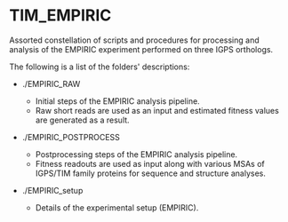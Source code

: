 # TIM_EMPIRIC

Assorted constellation of scripts and procedures for processing and analysis of the EMPIRIC experiment performed on three IGPS orthologs. 


The following is a list of the folders' descriptions:

- ./EMPIRIC_RAW
    * Initial steps of the EMPIRIC analysis pipeline. 
	* Raw short reads are used as an input and estimated fitness values are generated as a result.

- ./EMPIRIC_POSTPROCESS 
    * Postprocessing steps of the EMPIRIC analysis pipeline. 
	* Fitness readouts are used as input along with various MSAs of IGPS/TIM family proteins for sequence and structure analyses.


- ./EMPIRIC_setup
	* Details of the experimental setup (EMPIRIC).















